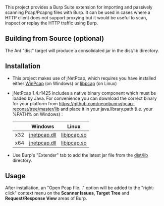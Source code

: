 This project provides a Burp Suite extension for importing and passively scanning Pcap/Pcapng files with Burp. It can be used in cases 
where a HTTP client does not support proxying but it would be useful to scan, inspect or replay the HTTP traffic using Burp. 

Building from Source (optional)
-------------------------------
The Ant "dist" target will produce a consolidated jar in the dist/lib directory.

Installation
------------
* This project makes use of jNetPcap, which requires you have installed either [WinPcap](http://www.winpcap.org/) (on Windows) or [libpcap](http://www.tcpdump.org/) (on Linux)
* jNetPcap 1.4.r1425 includes a native binary component which must be loaded by Java. 
   For convenience you can download the correct binary for your platform from https://github.com/neonbunny/pcap-reconst/tree/master/lib 
   and place it in your java.library.path (i.e. your %PATH% on Windows) :

   |     | Windows | Linux |
   |-----|---------|-------|
   | x32 | [jnetpcap.dll](https://github.com/neonbunny/pcap-reconst/raw/master/lib/x32/jnetpcap.dll) | [libjpcap.so](https://github.com/neonbunny/pcap-reconst/raw/master/lib/x32/libjnetpcap.so) |
   | x64 | [jnetpcap.dll](https://github.com/neonbunny/pcap-reconst/raw/master/lib/x64/jnetpcap.dll) | [libjpcap.so](https://github.com/neonbunny/pcap-reconst/raw/master/lib/x64/libjnetpcap.so) |
* Use Burp's "Extender" tab to add the latest jar file from the [dist/lib](https://github.com/nccgroup/pcap-burp/tree/master/dist/lib) directory.

Usage
-----
After installation, an "Open Pcap file..." option will be added to the "right-click" 
context menu on the **Scanner Issues**, **Target Tree** and **Request/Response View** areas of Burp.